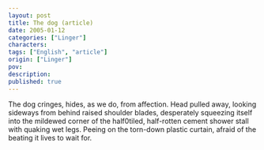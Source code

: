```yaml
---
layout: post
title: The dog (article)
date: 2005-01-12
categories: ["Linger"]
characters: 
tags: ["English", "article"]
origin: ["Linger"]
pov: 
description: 
published: true
---
```


The dog cringes, hides, as we do, from affection. Head pulled away, looking sideways from behind raised shoulder blades, desperately squeezing itself into the mildewed corner of the half0tiled, half-rotten cement shower stall with quaking wet legs. Peeing on the torn-down plastic curtain, afraid of the beating it lives to wait for.
